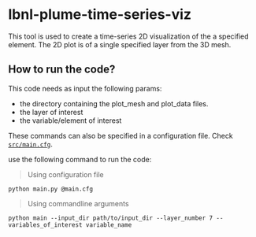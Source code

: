 # lbnl-plume-time-series-viz

This tool is used to create a time-series 2D visualization of the a specified element.
The 2D plot is of a single specified layer from the 3D mesh.

## How to run the code?
This code needs as input the following params:
- the directory containing the plot_mesh and plot_data files.
- the layer of interest
- the variable/element of interest

These commands can also be specified in a configuration file. Check [`src/main.cfg`](src/main.cfg).

use the following command to run the code:
> Using configuration file
```
python main.py @main.cfg
```

> Using commandline arguments
```
python main --input_dir path/to/input_dir --layer_number 7 --variables_of_interest variable_name
```
